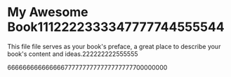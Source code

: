 # My Awesome Book1112222333347777744555544

This file file serves as your book's preface, a great place to describe your book's content and ideas.222222222555555

6666666666666667777777777777777777700000000


